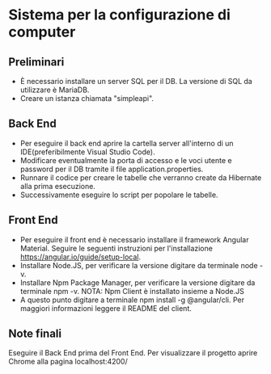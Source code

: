# Sistema per la configurazione di computer

## Preliminari

* È necessario installare un server SQL per il DB. La versione di SQL da utilizzare è MariaDB.
* Creare un istanza chiamata "simpleapi".

## Back End

* Per eseguire il back end aprire la cartella server all'interno di un IDE(preferibilmente Visual Studio Code).
* Modificare eventualmente la porta di accesso e le voci utente e password per il DB tramite il file application.properties.
* Runnare il codice per creare le tabelle che verranno create da Hibernate alla prima esecuzione.
* Successivamente eseguire lo script per popolare le tabelle.

## Front End

* Per eseguire il front end è necessario installare il framework Angular Material. Seguire le seguenti instruzioni per l'installazione https://angular.io/guide/setup-local.
* Installare Node.JS, per verificare la versione digitare da terminale node -v.
* Installare Npm Package Manager, per verificare la versione digitare da terminale npm -v. NOTA: Npm Client è installato insieme a Node.JS
* A questo punto digitare a terminale npm install -g @angular/cli. Per maggiori informazioni leggere il README del client.

## Note finali

Eseguire il Back End prima del Front End. Per visualizzare il progetto aprire Chrome alla pagina localhost:4200/

